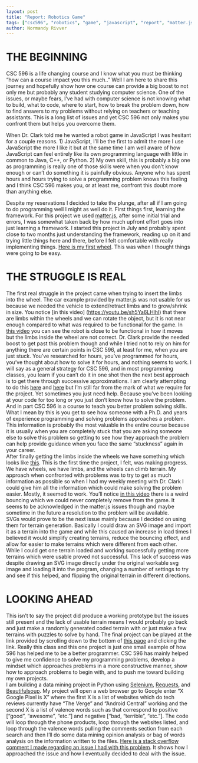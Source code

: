 ```yaml
---
layout: post
title: "Report: Robotics Game"
tags: ["csc596", "robotics", "game", "javascript", "report", "matter.js"]
author: Normandy Rivver
---
```


# THE BEGINNING

CSC 596 is a life changing course and I know what you must be thinking “how can a course impact you this much..” Well I am here to share this journey and hopefully show how one course can provide a big boost to not only me but probably any student studying computer science.  One of the issues, or maybe fears, I’ve had with computer science is not knowing what to build, what to code, where to start, how to break the problem down, how to find answers to my problems without relying on teachers or teaching assistants.  This is a long list of issues and yet CSC 596 not only makes you confront them but helps you overcome them.

When Dr.  Clark told me he wanted a robot game in JavaScript I was hesitant for a couple reasons.  1) JavaScript, I’ll be the first to admit the more I use JavaScript the more I like it but at the same time I am well aware of how JavaScript can feel entirely like its own programming language with little in common to Java, C++, or Python.  2) My own skill, this is probably a big one as programming is really one of those skills were when you don’t know enough or can’t do something it is painfully obvious.  Anyone who has spent hours and hours trying to solve a programming problem knows this feeling and I think CSC 596 makes you, or at least me, confront this doubt more than anything else.  

Despite my reservations I decided to take the plunge, after all if I am going to do programming well I might as well do it.  First things first, learning the framework.  For this project we used [matter.js](https://brm.io/matter-js/), after some initial trial and errors, I was somewhat taken back by how much upfront effort goes into just learning a framework.  I started this project in July and probably spent close to two months just understanding the framework, reading up on it and trying little things here and there, before I felt comfortable with really implementing things.  [Here is my first wheel](https://youtu.be/LAWlVSrMpFs).  This was when I thought things were going to be easy. 

# THE STRUGGLE IS REAL

The first real struggle in the project came when trying to insert the limbs into the wheel.  The car example provided by matter.js was not usable for us because we needed the vehicle to extend/retract limbs and to grow/shrink in size.  You notice [in this video] (https://youtu.be/sh5Ya6LHlhI) that there are limbs within the wheels and we can rotate the object, but it is not near enough compared to what was required to be functional for the game. In [this video](https://youtu.be/yZxBLcUBJKY) you can see the robot is close to be functional in how it moves but the limbs inside the wheel are not correct.
Dr.  Clark provide the needed boost to get past this problem though and while I tried not to rely on him for anything there are certain points in CSC 596, at least for me, when you are just stuck.  You’ve researched for hours, you’ve programmed for hours, you’ve thought about how to solve it for hours, and nothing seems to work.  I will say as a general strategy for CSC 596, and in most programming classes, you learn if you can’t do it in one shot then the next best approach is to get there through successive approximations.  I am clearly attempting to do this [here](https://youtu.be/sh5Ya6LHlhI) and [here](https://youtu.be/yZxBLcUBJKY) but I’m still far from the mark of what we require for the project. 
Yet sometimes you just need help.  Because you’ve been looking at your code for too long or you just don’t know how to solve the problem.  And in part CSC 596 is a course to teach you better problem solving skills.  What I mean by this is you get to see how someone with a Ph.D. and years of experience programming and solving problems approaches a problem.  This information is probably the most valuable in the entire course because it is usually when you are completely stuck that you are asking someone else to solve this problem so getting to see how they approach the problem can help provide guidance when you face the same “stuckness” again in your career.   
After finally getting the limbs inside the wheels we have something which looks like [this](https://youtu.be/PdLvoaP03ks).  This is the first time the project, I felt, was making progress.  We have wheels, we have limbs, and the wheels can climb terrain.  My approach when confronted with problems was to try to get as much information as possible so when I had my weekly meeting with Dr.  Clark I could give him all the information which could make solving the problem easier.  Mostly, it seemed to work.  You’ll notice [in this video](https://youtu.be/PdLvoaP03ks) there is a weird bouncing which we could never completely remove from the game.  It seems to be acknowledged in the matter.js issues though and maybe sometime in the future a resolution to the problem will be available.  
SVGs would prove to be the next issue mainly because I decided on using them for terrain generation.  Basically I could draw an SVG image and import it as a terrain into the game and while this caused an increase in load times I believed it would simplify creating terrains, reduce the bouncing effect, and allow for easier to make terrains which were different from each other.  While I could get one terrain loaded and working successfully getting more terrains which were usable proved not successful.  This lack of success was despite drawing an SVG image directly under the original workable svg image and loading it into the program, changing a number of settings to try and see if this helped, and flipping the original terrain in different directions.  

# LOOKING AHEAD

This isn’t to say the project did produce a working prototype but the issues still present and the lack of usable terrain means I would probably go back and just make a randomly generated coded terrain with or just make a few terrains with puzzles to solve by hand.  The final project can be played at the link provided by scrolling down to the bottom of [this page](https://github.com/normandyr/csc596) and clicking the link.  Really this class and this one project is just one small example of how 596 has helped me to be a better programmer.  CSC 596 has mainly helped to give me confidence to solve my programming problems, develop a mindset which approaches problems in a more constructive manner, show how to approach problems to begin with, and to push me toward building my own projects.   
I am building a data mining project in Python using [Selenium](https://selenium-python.readthedocs.io/), [Requests](https://realpython.com/python-requests/), and [Beautifulsoup](https://www.crummy.com/software/BeautifulSoup/bs4/doc/).  My project will open a web browser go to Google enter “X Google Pixel is X”  where the first X is a list of websites which do tech reviews currently have “The Verge” and “Android Central” working and the second X is a list of valence words such as that correspond to positive [“good”, “awesome”, “etc.”] and negative [“bad, “terrible”, “etc.”].  The code will loop through the phone products, loop through the websites listed, and loop through the valence words pulling the comments section from each search and then I’ll do some data mining opinion analysis or bag of words analysis on the information written to the files.  [Here is a stack overflow comment I made regarding an issue I had with this problem](https://stackoverflow.com/questions/59333437/cant-grab-comment-text-using-selenium-python-requests-and-beautifulsoup-from).  It shows how I approached the issue and how I eventually decided to deal with the issue.